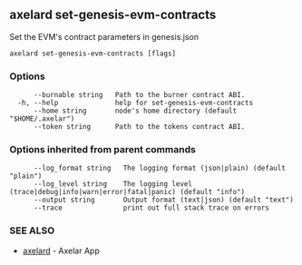 ## axelard set-genesis-evm-contracts

Set the EVM's contract parameters in genesis.json

```
axelard set-genesis-evm-contracts [flags]
```

### Options

```
      --burnable string   Path to the burner contract ABI.
  -h, --help              help for set-genesis-evm-contracts
      --home string       node's home directory (default "$HOME/.axelar")
      --token string      Path to the tokens contract ABI.
```

### Options inherited from parent commands

```
      --log_format string   The logging format (json|plain) (default "plain")
      --log_level string    The logging level (trace|debug|info|warn|error|fatal|panic) (default "info")
      --output string       Output format (text|json) (default "text")
      --trace               print out full stack trace on errors
```

### SEE ALSO

- [axelard](/cli-docs/v0_31_2/axelard) - Axelar App
